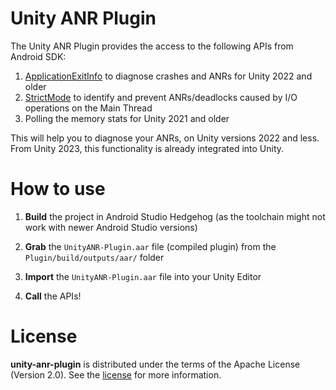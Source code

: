 # Unity ANR Plugin

The Unity ANR Plugin provides the access to the following APIs from Android SDK:

1. [ApplicationExitInfo](https://developer.android.com/reference/android/app/ApplicationExitInfo)
     to diagnose crashes and ANRs for Unity 2022 and older
2. [StrictMode](https://developer.android.com/topic/performance/vitals/anr#strict_mode) to identify
       and prevent ANRs/deadlocks caused by I/O operations on the Main Thread
3. Polling the memory stats for Unity 2021 and older

This will help you to diagnose your ANRs, on Unity versions 2022 and less. From Unity 2023, this
functionality is already integrated into Unity.

# How to use
1. **Build** the project in Android Studio Hedgehog (as the toolchain might not work with newer
    Android Studio versions)

2. **Grab** the `UnityANR-Plugin.aar` file (compiled plugin) from the `Plugin/build/outputs/aar/` folder

3. **Import** the `UnityANR-Plugin.aar` file into your Unity Editor

4. **Call** the APIs!

# License
**unity-anr-plugin** is distributed under the terms of the Apache License (Version 2.0). See the
[license](LICENSE.txt) for more information.
